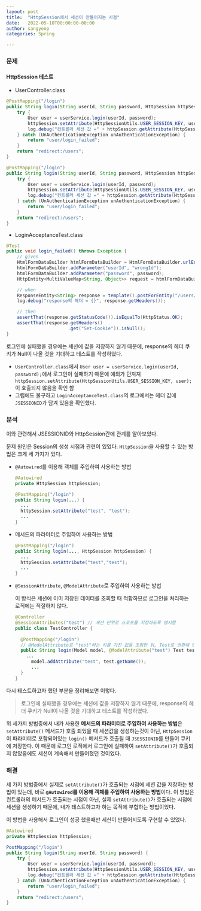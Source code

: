```yaml
---
layout: post
title:  "HttpSession에서 세션이 만들어지는 시점"
date:   2022-05-10T00:00:00-00:00
author: sangyeop
categories: Spring

---
```


### 문제

#### HttpSession 테스트

- UserController.class

~~~java
@PostMapping("/login")
public String login(String userId, String password, HttpSession httpSession) {
    try {
        User user = userService.login(userId, password);
        httpSession.setAttribute(HttpSessionUtils.USER_SESSION_KEY, user);
        log.debug("컨트롤러 세션 값 =" + httpSession.getAttribute(HttpSessionUtils.USER_SESSION_KEY));
    } catch (UnAuthenticationException unAuthenticationException) {
        return "user/login_failed";
    }
    return "redirect:/users";
}
~~~



```java
@PostMapping("/login")
public String login(String userId, String password, HttpSession httpSession) {
    try {
        User user = userService.login(userId, password);
        httpSession.setAttribute(HttpSessionUtils.USER_SESSION_KEY, user);
        log.debug("컨트롤러 세션 값 =" + httpSession.getAttribute(HttpSessionUtils.USER_SESSION_KEY));
    } catch (UnAuthenticationException unAuthenticationException) {
        return "user/login_failed";
    }
    return "redirect:/users";
}
```

- LoginAcceptanceTest.class

```java
@Test
public void login_failed() throws Exception {
    // given
    HtmlFormDataBuilder htmlFormDataBuilder = HtmlFormDataBuilder.urlEncodeForm();
    htmlFormDataBuilder.addParameter("userId", "wrongId");
    htmlFormDataBuilder.addParameter("password", password);
    HttpEntity<MultiValueMap<String, Object>> request = htmlFormDataBuilder.build();

    // when
    ResponseEntity<String> response = template().postForEntity("/users/login", request, String.class);
    log.debug("response의 헤더 = {}", response.getHeaders());

    // then
    assertThat(response.getStatusCode()).isEqualTo(HttpStatus.OK);
    assertThat(response.getHeaders()
                       .get("Set-Cookie")).isNull();
}
```

로그인에 실패했을 경우에는 세션에 값을 저장하지 않기 때문에, response의 헤더 쿠키가 Null이 나올 것을 기대하고 테스트를 작성하였다. 

- `UserController.class`에서 `User user = userService.login(userId, password);`에서 로그인이 실패하기 때문에 예외가 던져져 `httpSession.setAttribute(HttpSessionUtils.USER_SESSION_KEY, user);`이 호출되지 않음을 확인 함
- 그럼에도 불구하고 `LoginAcceptanceTest.class`의 로그에서는 헤더 값에 `JSESSIONID`가 담겨 있음을 확인했다.



### 분석

이와 관련해서 JSESSIONID와 HttpSession간에 관계를 알아보았다. 

문제 원인은 Session의 생성 시점과 관련이 있었다. `HttpSession`을 사용할 수 있는 방법은 크게 세 가지가 있다.

- `@Autowired`를 이용해 객체를 주입하여 사용하는 방법

  ```java
  @Autowired
  private HttpSession httpSession;
  
  @PostMapping("/login")
  public String login(...) {
    ...
    httpSession.setAttribute("test", "test");
    ...
  }
  ```

- 메서드의 파라미터로 주입하여 사용하는 방법

  ```java
  @PostMapping("/login")
  public String login(..., HttpSession httpSession) {
    ...
    httpSession.setAttribute("test","test");
    ...
  }
  ```

- `@SessionAttribute`, `@ModelAttribute`로 주입하여 사용하는 방법

  이 방식은 세션에 이미 저장된 데이터를 조회할 때 적합하므로 로그인을 처리하는 로직에는 적절하지 않다.

  ```java
  @Controller
  @SessionAttributes("test") // 세션 단위로 스코프를 지정하도록 명시함
  public class TestController {
    
    @PostMapping("/login")
    // @ModelAttribute로 "test"라는 키를 가진 값을 조회한 뒤, Test로 변환해 test 파라미터로 주입한다.
    public String login(Model model, @ModelAttribute("test") Test test) {
      ...
     	model.addAttribute("test", test.getName());
     	...
    }
  }
  ```

다시 테스트하고자 했던 부분을 정리해보면 이렇다.

> 로그인에 실패했을 경우에는 세션에 값을 저장하지 않기 때문에, response의 헤더 쿠키가 Null이 나올 것을 기대하고 테스트를 작성하였다. 

위 세가지 방법중에서 내가 사용한 **메서드의 파라미터로 주입하여 사용하는 방법**은 `setAttribute()` 메서드가 호출 되었을 때 세션값을 생성하는것이 아닌, `HttpSession`이 파라미터로 포함되어있는 `login()` 메서드가 호출될 때 `JSESSIONID`를 만들어 쿠키에 저장한다. 이 때문에 로그인 로직에서 로그인에 실패하여 `setAttribute()`가 호출되지 않았음에도 세션이 계속해서 만들어졌던 것이었다.

### 해결

세 가지 방법중에서 실제로 `setAttribute()`가 호출되는 시점에 세션 값을 저장하는 방법이 있는데, 바로 **`@Autowired`를 이용해 객체를 주입하여 사용하는 방법**이다. 이 방법은 컨트롤러의 메서드가 호출되는 시점이 아닌, 실제 `setAttribute()`가 호출되는 시점에 세션을 생성하기 때문에, 내가 테스트하고자 하는 목적에 부합하는 방법이었다.

이 방법을 사용해서 로그인이 성공 했을때만 세션이 만들어지도록 구현할 수 있었다.

```java
@Autowired
private HttpSession httpSession;

PostMapping("/login")
public String login(String userId, String password) {
    try {
        User user = userService.login(userId, password);
        httpSession.setAttribute(HttpSessionUtils.USER_SESSION_KEY, user);
        log.debug("컨트롤러 세션 값 =" + httpSession.getAttribute(HttpSessionUtils.USER_SESSION_KEY));
    } catch (UnAuthenticationException unAuthenticationException) {
        return "user/login_failed";
    }
    return "redirect:/users";
}
```

